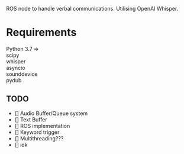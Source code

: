 ROS node to handle verbal communications. Utilising OpenAI Whisper.

# Requirements
Python 3.7 =>  
scipy  
whisper  
asyncio  
sounddevice  
pydub  

## TODO
- [] Audio Buffer/Queue system
- [] Text Buffer
- [] ROS implementation
- [] Keyword trigger
- [] Multithreading???
- [] idk
